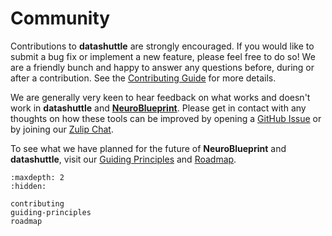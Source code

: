# Community


Contributions to **datashuttle** are strongly encouraged. If you would like to submit
a bug fix or implement a new feature, please feel free to do so! We are a
friendly bunch and happy to answer any questions before,
during or after a contribution. See the [Contributing Guide](contributing.md) for more details.

We are generally very keen to hear feedback on what works and doesn't work
in **datashuttle** and
[**NeuroBlueprint**](https://neuroblueprint.neuroinformatics.dev).
Please get in contact with any thoughts on how these tools can be
improved by opening a
[GitHub Issue](https://github.com/neuroinformatics-unit/datashuttle/issues)
or by joining our
[Zulip Chat](https://neuroinformatics.zulipchat.com/#narrow/stream/405999-DataShuttle).

To see what we have planned for the future of **NeuroBlueprint** and **datashuttle**, visit
our [Guiding Principles](guiding-principles.md) and [Roadmap](roadmap.md).


```{toctree}
:maxdepth: 2
:hidden:

contributing
guiding-principles
roadmap
```
